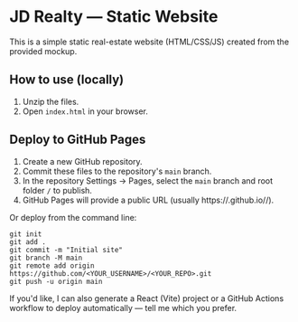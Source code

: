 JD Realty — Static Website
==========================

This is a simple static real-estate website (HTML/CSS/JS) created from the provided mockup.

How to use (locally)
--------------------
1. Unzip the files.
2. Open `index.html` in your browser.

Deploy to GitHub Pages
----------------------
1. Create a new GitHub repository.
2. Commit these files to the repository's `main` branch.
3. In the repository Settings -> Pages, select the `main` branch and root folder `/` to publish.
4. GitHub Pages will provide a public URL (usually https://<your-username>.github.io/<repo-name>/).

Or deploy from the command line:
```
git init
git add .
git commit -m "Initial site"
git branch -M main
git remote add origin https://github.com/<YOUR_USERNAME>/<YOUR_REPO>.git
git push -u origin main
```

If you'd like, I can also generate a React (Vite) project or a GitHub Actions workflow to deploy automatically — tell me which you prefer.
